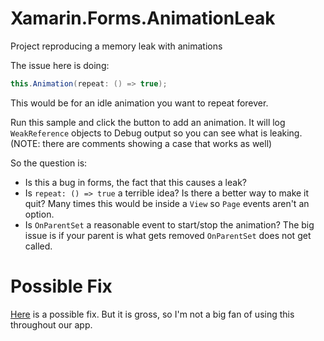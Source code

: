 # Xamarin.Forms.AnimationLeak
Project reproducing a memory leak with animations

The issue here is doing:
```csharp
this.Animation(repeat: () => true);
```
This would be for an idle animation you want to repeat forever.

Run this sample and click the button to add an animation. It will log `WeakReference` objects to Debug output so you can see what is leaking. (NOTE: there are comments showing a case that works as well)

So the question is:
- Is this a bug in forms, the fact that this causes a leak?
- Is `repeat: () => true` a terrible idea? Is there a better way to make it quit? Many times this would be inside a `View` so `Page` events aren't an option.
- Is `OnParentSet` a reasonable event to start/stop the animation? The big issue is if your parent is what gets removed `OnParentSet` does not get called.

# Possible Fix

[Here](https://github.com/Hitcents/Xamarin.Forms.AnimationLeak/pull/1/files) is a possible fix. But it is gross, so I'm not a big fan of using this throughout our app.
